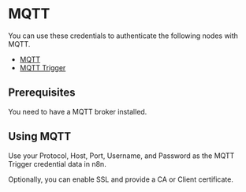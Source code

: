# MQTT

You can use these credentials to authenticate the following nodes with MQTT.

- [MQTT](/integrations/builtin/app-nodes/n8n-nodes-base.mqtt/)
- [MQTT Trigger](/integrations/builtin/trigger-nodes/n8n-nodes-base.mqtttrigger/)

## Prerequisites

You need to have a MQTT broker installed.

## Using MQTT

Use your Protocol, Host, Port, Username, and Password as the MQTT Trigger credential data in n8n.

Optionally, you can enable SSL and provide a CA or Client certificate.
